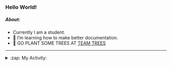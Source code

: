 ### Hello World!

##### About:
- Currently I am a student.
- 🌱 I’m learning how to make better documentation.
- 🌱 GO PLANT SOME TREES AT [TEAM TREES](https://teamtrees.org/)

---
<details>
  <summary>:zap: My Activity:</summary>
  
<!--START_SECTION:waka-->
![Code Time](http://img.shields.io/badge/Code%20Time-1%2C130%20hrs%2052%20mins-blue)

**I'm a Night 🦉** 

```text
🌞 Morning                1178 commits        ██░░░░░░░░░░░░░░░░░░░░░░░   08.48 % 
🌆 Daytime                5131 commits        █████████░░░░░░░░░░░░░░░░   36.92 % 
🌃 Evening                3973 commits        ███████░░░░░░░░░░░░░░░░░░   28.59 % 
🌙 Night                  3614 commits        ███████░░░░░░░░░░░░░░░░░░   26.01 % 
```
📅 **I'm Most Productive on Wednesday** 

```text
Monday                   2156 commits        ████░░░░░░░░░░░░░░░░░░░░░   15.52 % 
Tuesday                  1728 commits        ███░░░░░░░░░░░░░░░░░░░░░░   12.44 % 
Wednesday                3263 commits        ██████░░░░░░░░░░░░░░░░░░░   23.48 % 
Thursday                 1615 commits        ███░░░░░░░░░░░░░░░░░░░░░░   11.62 % 
Friday                   1343 commits        ██░░░░░░░░░░░░░░░░░░░░░░░   09.66 % 
Saturday                 1268 commits        ██░░░░░░░░░░░░░░░░░░░░░░░   09.12 % 
Sunday                   2523 commits        █████░░░░░░░░░░░░░░░░░░░░   18.16 % 
```


📊 **This Week I Spent My Time On** 

```text
🔥 Editors: 
VS Code                  6 hrs 23 mins       █████████████████████████   100.00 % 

🐱‍💻 Projects: 
praise                   5 hrs 26 mins       █████████████████████░░░░   85.24 % 
discord-bot              45 mins             ███░░░░░░░░░░░░░░░░░░░░░░   11.79 % 
CSF22                    11 mins             █░░░░░░░░░░░░░░░░░░░░░░░░   02.97 % 
```


 Last Updated on 27/05/2023 15:07:21 UTC
<!--END_SECTION:waka-->
</details>
